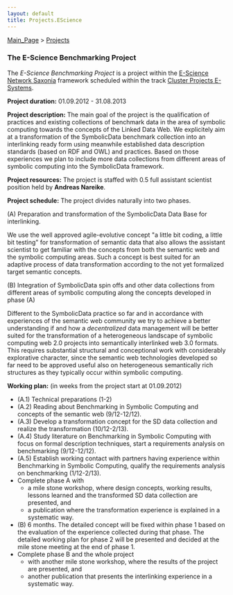 ```yaml
---
layout: default
title: Projects.EScience
---
```


[Main\_Page](Main_Page "wikilink") \> [Projects](Projects "wikilink")

### The E-Science Benchmarking Project

The *E-Science Benchmarking Project* is a project within the [E-Science Network Saxonia](http://www.escience-sachsen.de) framework scheduled within the track [Cluster Projects E-Systems](http://www.escience-sachsen.de/?page_id=353).

**Project duration:** 01.09.2012 - 31.08.2013

**Project description:** The main goal of the project is the qualification of practices and existing collections of benchmark data in the area of symbolic computing towards the concepts of the Linked Data Web. We explicitely aim at a transformation of the SymbolicData benchmark collection into an interlinking ready form using meanwhile established data description standards (based on RDF and OWL) and practices. Based on those experiences we plan to include more data collections from different areas of symbolic computing into the SymbolicData framework.

**Project resources:** The project is staffed with 0.5 full assistant scientist position held by **Andreas Nareike**.

**Project schedule:** The project divides naturally into two phases.

  
(A) Preparation and transformation of the SymbolicData Data Base for interlinking.

  
We use the well approved agile-evolutive concept "a little bit coding, a little bit testing" for transformation of semantic data that also allows the assistant scientist to get familiar with the concepts from both the semantic web and the symbolic computing areas. Such a concept is best suited for an adaptive process of data transformation according to the not yet formalized target semantic concepts.

(B) Integration of SymbolicData spin offs and other data collections from different areas of symbolic computing along the concepts developed in phase (A)

  
Different to the SymbolicData practice so far and in accordance with experiences of the semantic web community we try to achieve a better understanding if and how a *decentralized* data management will be better suited for the transformation of a heterogeneous landscape of symbolic computing web 2.0 projects into semantically interlinked web 3.0 formats. This requires substantial structural and conceptional work with considerably explorative character, since the semantic web technologies developed so far need to be approved useful also on heterogeneous semantically rich structures as they typically occur within symbolic computing.

**Working plan:** (in weeks from the project start at 01.09.2012)

-   (A.1) Technical preparations (1-2)
-   (A.2) Reading about Benchmarking in Symbolic Computing and concepts of the semantic web (9/12-12/12).
-   (A.3) Develop a transformation concept for the SD data collection and realize the transformation (10/12-2/13).
-   (A.4) Study literature on Benchmarking in Symbolic Computing with focus on formal description techniques, start a requirements analysis on benchmarking (9/12-12/12).
-   (A.5) Establish working contact with partners having experience within Benchmarking in Symbolic Computing, qualify the requirements analysis on benchmarking (1/12-2/13).
-   Complete phase A with
    -   a mile stone workshop, where design concepts, working results, lessons learned and the transformed SD data collection are presented, and
    -   a publication where the transformation experience is explained in a systematic way.
-   (B) 6 months. The detailed concept will be fixed within phase 1 based on the evaluation of the experience collected during that phase. The detailed working plan for phase 2 will be presented and decided at the mile stone meeting at the end of phase 1.
-   Complete phase B and the whole project
    -   with another mile stone workshop, where the results of the project are presented, and
    -   another publication that presents the interlinking experience in a systematic way.

